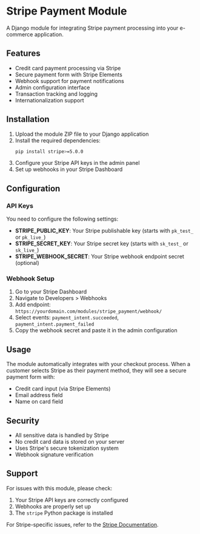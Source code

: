 # Stripe Payment Module

A Django module for integrating Stripe payment processing into your e-commerce application.

## Features

- Credit card payment processing via Stripe
- Secure payment form with Stripe Elements
- Webhook support for payment notifications
- Admin configuration interface
- Transaction tracking and logging
- Internationalization support

## Installation

1. Upload the module ZIP file to your Django application
2. Install the required dependencies:
   ```bash
   pip install stripe>=5.0.0
   ```
3. Configure your Stripe API keys in the admin panel
4. Set up webhooks in your Stripe Dashboard

## Configuration

### API Keys

You need to configure the following settings:

- **STRIPE_PUBLIC_KEY**: Your Stripe publishable key (starts with `pk_test_` or `pk_live_`)
- **STRIPE_SECRET_KEY**: Your Stripe secret key (starts with `sk_test_` or `sk_live_`)
- **STRIPE_WEBHOOK_SECRET**: Your Stripe webhook endpoint secret (optional)

### Webhook Setup

1. Go to your Stripe Dashboard
2. Navigate to Developers > Webhooks
3. Add endpoint: `https://yourdomain.com/modules/stripe_payment/webhook/`
4. Select events: `payment_intent.succeeded`, `payment_intent.payment_failed`
5. Copy the webhook secret and paste it in the admin configuration

## Usage

The module automatically integrates with your checkout process. When a customer selects Stripe as their payment method, they will see a secure payment form with:

- Credit card input (via Stripe Elements)
- Email address field
- Name on card field

## Security

- All sensitive data is handled by Stripe
- No credit card data is stored on your server
- Uses Stripe's secure tokenization system
- Webhook signature verification

## Support

For issues with this module, please check:
1. Your Stripe API keys are correctly configured
2. Webhooks are properly set up
3. The `stripe` Python package is installed

For Stripe-specific issues, refer to the [Stripe Documentation](https://stripe.com/docs). 